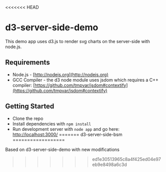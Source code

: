 <<<<<<< HEAD
# d3-server-side-demo

This demo app uses d3.js to render svg charts on the server-side with node.js.


## Requirements

* Node.js - [http://nodejs.org](http://nodejs.org)
* GCC Compiler - the d3 node module uses jsdom which requires a C++ compiler:
[https://github.com/tmpvar/jsdom#contextify](https://github.com/tmpvar/jsdom#contextify)


## Getting Started

* Clone the repo
* Install dependencies with `npm install`
* Run development server with `node app` and go here:
[http://localhost:3000/](http://localhost:3000/)
=======
d3-server-side-bsm
==================

Based on d3-server-side-demo with new modifications
>>>>>>> ed1e30513965c8a4f425ed04e97eb9e8498a6c3d
